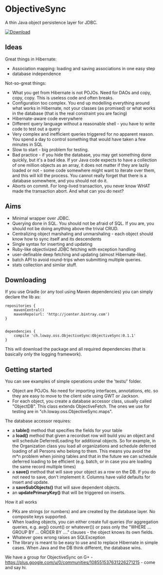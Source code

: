 ObjectiveSync
=============

A thin Java object persistence layer for JDBC.

[ ![Download](https://api.bintray.com/packages/lenz/maven/ObjectiveSync/images/download.png) ](https://bintray.com/lenz/maven/ObjectiveSync/_latestVersion)


Ideas
-----

Great things in Hibernate:

* Association mapping: loading and saving associations in one easy step
* database independence

Not-so-great things:

* What you get from Hibernate is not POJOs. Need for DAOs and copy, copy, copy. This is useless code and often breaks.
* Configuration too complex. You end up modelling everything around what works in Hibernate, not your classes (as promised) 
  or what works in the database (that is the real constraint you are facing)
* Hibernate-aware code everywhere 
* Different query language without a reasonable shell - you have to write code to test out a query
* Very complex and inefficient queries triggered for no apparent reason. You spend a day to control something
  that would have taken a few minutes in SQL
* Slow to start - big problem for testing.
* Bad practice - if you hide the database, you may get something done quickly, but it's a bad idea. 
  If yor Java code expects to have a collection of one million objects as an array, it does not matter 
  if they are lazily loaded or not - some code somewhere might want to iterate over them, and this will 
  kill the process. You cannot really forget that there is a database somewhere, and you should not do it.
* Aborts on commit. For long-lived transaction, you never know WHAT made the transaction abort. And what can you do next?

Aims
----

 * Minimal wrapper over JDBC.
 * Querying done in SQL. You should not be afraid of SQL. If you are, you should not be doing anything above the trivial CRUD.
 * Centralizing object marshaling and unmarshaling - each object should know how to sync itself and its descendents
 * Single syntax for inserting and updating
 * Ruby-like objectivized JDBC fetching with exception handling
 * user-definable deep fetching and updating (almost Hibernate-like).
 * batch API to avoid round-trips when submitting multiple queries.
 * stats collection and similar stuff.

Downloading
-----------

If you use Gradle (or any tool using Maven dependencies) you can simply declare the lib as:


	repositories {
		mavenCentral()
	    mavenRepo(url: 'http://jcenter.bintray.com') 
	}


	dependencies {
	    compile 'ch.loway.oss.ObjectiveSync:ObjectiveSync:0.1.1'
	}


This will download the package and all required dependencies (that is basically only the logging framework).


Getting started
---------------

You can see examples of simple operations under the 'tests/' folder. 

* Object are POJOs. No need for importing interfaces, annotations, etc. so they are easy to move to the client side using
  GWT or Jackson.
* For each object, you create a database accessor class, usually called "ObjectDB". This class extends ObjectiveFetch<T>.
  The ones we use for testing are in "ch.loway.oss.ObjectiveSync.maps".

The database accessor requires:

* a **table()** method that specifies the fields for your table
* a **load()** method that given a recordset row will build you an object and will schedule DeferredLoading for
  additional objects. So for example, in the Organization class you load all organizations and schedule
  deferred loading of all Persons who belong to them. This means you avoid the m*n problem when joining tables
  and that in the future we can schedule deferred loading to be efficient (e.g. batch, or in case you are loading 
  the same record multiple times)
* a **save()** method that will save your object as a row on the DB. If you do not need to save, don't implement it.
  Columns have valid defaults for insert and update.
* a **saveSubObjects()** that will save dependent objects.
* an **updatePrimaryKey()** that will be triggered on inserts.

How it all works

* PKs are strings (or numbers) and are created by the database layer. No composite keys supported.
* When loading objects, you can either create full queries (for aggregation queries, e.g. avg() count()  or whatever())
  or pass only the "WHERE ... GROUP BY ... ORDER BY ...." clauses - the object knows its own fields.
* Whatever goes wrong raises an SQLException
* The library is meant to be easy to use and to replace Hibernate in simple cases. When Java and the DB think
  different, the database wins.

We have a group for ObjectiveSync on G+ - https://plus.google.com/u/0/communities/108551537631226271215 - come and say hi.




